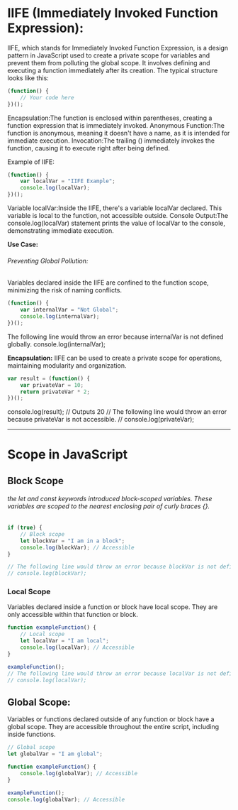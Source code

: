 # IIFE (Immediately Invoked Function Expression):
IIFE, which stands for Immediately Invoked Function Expression, is a design pattern in JavaScript used to create a private scope for variables and prevent them from polluting the global scope. It involves defining and executing a function immediately after its creation. The typical structure looks like this:
```javascript
(function() {
    // Your code here
})();
```
Encapsulation:The function is enclosed within parentheses, creating a function expression that is immediately invoked.
Anonymous Function:The function is anonymous, meaning it doesn't have a name, as it is intended for immediate execution.
Invocation:The trailing () immediately invokes the function, causing it to execute right after being defined.

Example of IIFE:
```javascript
(function() {
    var localVar = "IIFE Example";
    console.log(localVar);
})();
```
Variable localVar:Inside the IIFE, there's a variable localVar declared. This variable is local to the function, not accessible outside.
Console Output:The console.log(localVar) statement prints the value of localVar to the console, demonstrating immediate execution.

**Use Case:**
###### Preventing Global Pollution:
Variables declared inside the IIFE are confined to the function scope, minimizing the risk of naming conflicts.
```javascript
(function() {
    var internalVar = "Not Global";
    console.log(internalVar);
})();
```
 The following line would throw an error because internalVar is not defined globally.
console.log(internalVar);

**Encapsulation:**
IIFE can be used to create a private scope for operations, maintaining modularity and organization.

```javascript
var result = (function() {
    var privateVar = 10;
    return privateVar * 2;
})();
```

console.log(result);
// Outputs 20
// The following line would throw an error because privateVar is not accessible.
// console.log(privateVar);

-------------------------------------------------------------------------------------------
# Scope in JavaScript

## Block Scope 

###### the let and const keywords introduced block-scoped variables. These variables are scoped to the nearest enclosing pair of curly braces {}. 

```javascript
if (true) {
    // Block scope
    let blockVar = "I am in a block";
    console.log(blockVar); // Accessible
}

// The following line would throw an error because blockVar is not defined outside the block.
// console.log(blockVar);
```
### Local Scope

 Variables declared inside a function or block have local scope.
They are only accessible within that function or block.

```javascript
function exampleFunction() {
    // Local scope
    let localVar = "I am local";
    console.log(localVar); // Accessible
}

exampleFunction();
// The following line would throw an error because localVar is not defined globally.
// console.log(localVar);
```

## Global Scope:
Variables or functions declared outside of any function or block have a global scope.
They are accessible throughout the entire script, including inside functions.

```javascript
// Global scope
let globalVar = "I am global";

function exampleFunction() {
    console.log(globalVar); // Accessible
}

exampleFunction();
console.log(globalVar); // Accessible
```







